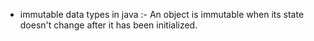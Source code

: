 - immutable data types in java :- An object is immutable when its state doesn't change after it has been initialized. 